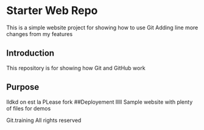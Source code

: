 # Starter Web Repo
This is a simple website project for showing how to use Git 
Adding line
more changes from my features
## Introduction 
This repository is for showing how Git and GitHub work

## Purpose
lldkd
on est la 
PLease fork 
##Deployement
lllll
Sample website with plenty of files for demos



Git.training All rights reserved 